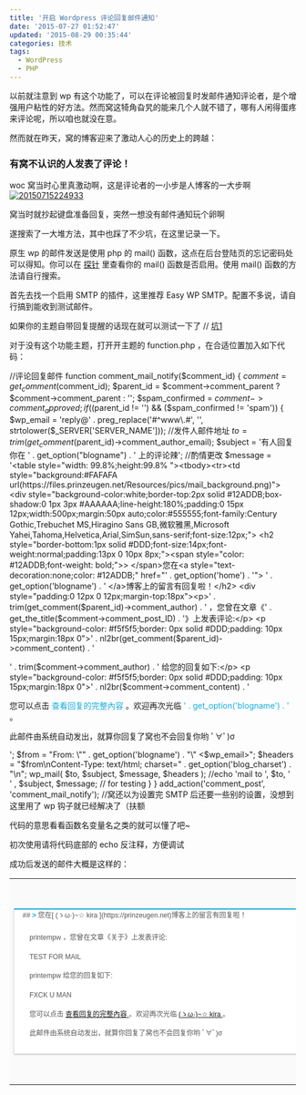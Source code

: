 ```yaml
---
title: '开启 Wordpress 评论回复邮件通知'
date: '2015-07-27 01:52:47'
updated: '2015-08-29 00:35:44'
categories: 技术
tags:
  - WordPress
  - PHP
---
```



以前就注意到 wp 有这个功能了，可以在评论被回复时发邮件通知评论者，是个增强用户粘性的好方法。然而窝这犄角旮旯的能来几个人就不错了，哪有人闲得蛋疼来评论呢，所以咱也就没在意。

然而就在昨天，窝的博客迎来了激动人心的历史上的跨越：

### 有窝不认识的人发表了评论！

woc 窝当时心里真激动啊，这是评论者的一小步是人博客的一大步啊[![20150715224933](https://img.prin.studio/images/2015/07/2015-07-15_14-49-46.jpg)](https://img.prin.studio/images/2015/07/2015-07-15_14-49-46.jpg)

窝当时就抄起键盘准备回复，突然一想没有邮件通知玩个卵啊

遂搜索了一大堆方法，其中也踩了不少坑，在这里记录一下。

原生 wp 的邮件发送是使用 php 的 mail() 函数，这点在后台登陆页的忘记密码处可以得知。你可以在 [探针](http://www.yahei.net/) 里查看你的 mail() 函数是否启用。使用 mail() 函数的方法请自行搜索。

首先去找一个启用 SMTP 的插件，这里推荐 Easy WP SMTP。配置不多说，请自行搞到能收到测试邮件。

如果你的主题自带回复提醒的话现在就可以测试一下了 // [坑1](#1)

对于没有这个功能主题，打开开主题的 function.php ，在合适位置加入如下代码：

//评论回复邮件 function comment_mail_notify($comment_id) { $comment = get_comment($comment_id); $parent_id = $comment->comment_parent ? $comment->comment_parent : ''; $spam_confirmed = $comment->comment_approved; if (($parent_id != '') && ($spam_confirmed != 'spam')) { $wp_email = 'reply@' . preg_replace('#^www\.#', '', strtolower($_SERVER['SERVER_NAME'])); //发件人邮件地址 $to = trim(get_comment($parent_id)->comment_author_email); $subject = '有人回复你在 ' . get_option("blogname") . ' 上的评论辣'; //酌情更改 $message = '<table style="width: 99.8%;height:99.8% "><tbody><tr><td style="background:#FAFAFA url(https://files.prinzeugen.net/Resources/pics/mail_background.png)"><div style="background-color:white;border-top:2px solid #12ADDB;box-shadow:0 1px 3px #AAAAAA;line-height:180%;padding:0 15px 12px;width:500px;margin:50px auto;color:#555555;font-family:Century Gothic,Trebuchet MS,Hiragino Sans GB,微软雅黑,Microsoft Yahei,Tahoma,Helvetica,Arial,SimSun,sans-serif;font-size:12px;"> <h2 style="border-bottom:1px solid #DDD;font-size:14px;font-weight:normal;padding:13px 0 10px 8px;"><span style="color: #12ADDB;font-weight: bold;">> </span>您在<a style="text-decoration:none;color: #12ADDB;" href="' . get_option('home') . '"> ' . get_option('blogname') . ' </a>博客上的留言有回复啦！</h2> <div style="padding:0 12px 0 12px;margin-top:18px"><p>' . trim(get_comment($parent_id)->comment_author) . ' ，您曾在文章《' . get_the_title($comment->comment_post_ID) . '》上发表评论:</p> <p style="background-color: #f5f5f5;border: 0px solid #DDD;padding: 10px 15px;margin:18px 0">' . nl2br(get_comment($parent_id)->comment_content) . '</p> <p>' . trim($comment->comment_author) . ' 给您的回复如下:</p> <p style="background-color: #f5f5f5;border: 0px solid #DDD;padding: 10px 15px;margin:18px 0">' . nl2br($comment->comment_content) . '</p> <p>您可以点击 <a style="text-decoration:none; color:#12addb" href="' . htmlspecialchars(get_comment_link($parent_id)) . '">查看回复的完整內容 </a>。欢迎再次光临 <a style="text-decoration:none; color:#12addb" href="' . get_option('home') . '">' . get_option('blogname') . ' </a>。</p> <p>此邮件由系统自动发出，就算你回复了窝也不会回复你哟 ﾟ∀ﾟ)σ</p> </div></div></td></tr></tbody></table>'; $from = "From: \"" . get_option('blogname') . "\" <$wp_email>"; $headers = "$from\nContent-Type: text/html; charset=" . get_option('blog_charset') . "\n"; wp_mail( $to, $subject, $message, $headers ); //echo 'mail to ', $to, '<br/> ' , $subject, $message; // for testing } } add_action('comment_post', 'comment_mail_notify'); //窝还以为设置完 SMTP 后还要一些别的设置，没想到这里用了 wp 钩子就已经解决了（扶额

代码的意思看看函数名变量名之类的就可以懂了吧~

初次使用请将代码底部的 echo 反注释，方便调试

成功后发送的邮件大概是这样的：

<table style="width: 99.8%; height: 99.8%;"><tbody><tr><td style="background: #FAFAFA url('https://files.prinzeugen.net/Resources/pics/mail_background.png');"><div style="background-color: white; border-top: 2px solid #12ADDB; box-shadow: 0 1px 3px #AAAAAA; line-height: 180%; padding: 0 15px 12px; width: 500px; margin: 50px auto; color: #555555; font-family: Century Gothic,Trebuchet MS,Hiragino Sans GB,微软雅黑,Microsoft Yahei,Tahoma,Helvetica,Arial,SimSun,sans-serif; font-size: 12px;">
## <span style="color: #12addb; font-weight: bold;">> </span>您在[ (ゝω·)~☆ kira ](https://prinzeugen.net)博客上的留言有回复啦！

<div style="padding: 0 12px 0 12px; margin-top: 18px;">printempw ，您曾在文章《关于》上发表评论:

TEST FOR MAIL

printempw 给您的回复如下:

FXCK U MAN

您可以点击 [查看回复的完整內容 ](https://prinzeugen.net/about/#comment-88)。欢迎再次光临 [(ゝω·)~☆ kira ](https://prinzeugen.net)。

此邮件由系统自动发出，就算你回复了窝也不会回复你哟 ﾟ∀ﾟ)σ

</div></div></td></tr></tbody></table>想要更改邮件样式请自行更改 **$message** 内的内容，窝也贴一段别的样式

$message = '<div style="border-right:#666666 1px solid;border-radius:8px;color:#111;font-size:12px;width:702px;border-bottom:#666666 1px solid;font-family:微软雅黑,arial;margin:10px auto 0px;border-top:#666666 1px solid;border-left:#666666 1px solid"><div class="adM"> </div><div style="width:100%;background:#666666;min-height:60px;color:white;border-radius:6px 6px 0 0"><span style="line-height:60px;min-height:60px;margin-left:30px;font-size:12px">您在 <a style="color:#00bbff;font-weight:600;text-decoration:none" href="' . get_option('home') . '" target="_blank">' . get_option('blogname') . '</a> 上的留言有回复啦！</span> </div> <div style="margin:0px auto;width:90%"> <p>' . trim(get_comment($parent_id)->comment_author) . ', 您好!</p> <p>您于' . trim(get_comment($parent_id)->comment_date) . ' 在文章《' . get_the_title($comment->comment_post_ID) . '》上发表评论: </p> <p style="border-bottom:#ddd 1px solid;border-left:#ddd 1px solid;padding-bottom:20px;background-color:#eee;margin:15px 0px;padding-left:20px;padding-right:20px;border-top:#ddd 1px solid;border-right:#ddd 1px solid;padding-top:20px">' . nl2br(get_comment($parent_id)->comment_content) . '</p> <p>' . trim($comment->comment_author) . ' 于' . trim($comment->comment_date) . ' 给您的回复如下: </p> <p style="border-bottom:#ddd 1px solid;border-left:#ddd 1px solid;padding-bottom:20px;background-color:#eee;margin:15px 0px;padding-left:20px;padding-right:20px;border-top:#ddd 1px solid;border-right:#ddd 1px solid;padding-top:20px">' . nl2br($comment->comment_content) . '</p> <p>您可以点击 <a style="color:#00bbff;text-decoration:none" href="' . htmlspecialchars(get_comment_link($parent_id)) . '" target="_blank">查看回复的完整內容</a></p> <p>感谢你对 <a style="color:#00bbff;text-decoration:none" href="' . get_option('home') . '" target="_blank">' . get_option('blogname') . '</a> 的关注，欢迎再次光临~(｀･ω･)</p><p>（此邮件由系统自动发出，就算你回复了窝也不会回复你哟 ﾟ∀ﾟ)σ）</p></div></div>';

这是预览：

<div style="border-radius: 8px; color: #111; font-size: 12px; width: 702px; font-family: 微软雅黑,arial; margin: 10px auto 0px; border: #666666 1px solid;"><div style="width: 100%; background: #666666; min-height: 60px; color: white; border-radius: 6px 6px 0 0;"><span style="line-height: 60px; min-height: 60px; margin-left: 30px; font-size: 12px;">您在 [(ゝω·)~☆ kira](https://prinzeugen.net) 上的留言有回复啦！</span></div><div style="margin: 0px auto; width: 90%;">H, 您好!

您于2015-07-26 14:29:42 在文章《关于》上发表评论:

AAA I WANT A MAIL

printempw 于2015-07-26 15:10:35 给您的回复如下:

蛤

您可以点击 [查看回复的完整內容](https://prinzeugen.net/about/#comment-81)

感谢你对 [(ゝω·)~☆ kira](https://prinzeugen.net) 的关注，欢迎再次光临~(｀･ω･)

此邮件由系统自动发出，就算你回复了窝也不会回复你哟 ﾟ∀ﾟ)σ

</div></div> 

//关于坑1

应该是窝主题里的函数哪里出了问题害的窝 SMTP 不行 mail() 也不行折腾了一下午（扶额

如果你明明 SMTP 可以发件但是收不到回复邮件的话，可以在这个函数顶上写个 wp_mail() （参数自己看）来调试

上面的是在别处扒来的，不过这样的话那个评论复选框就没用了呢 [![20150717112829](https://img.prin.studio/images/2015/07/2015-07-17_03-28-41.jpg)](https://img.prin.studio/images/2015/07/2015-07-17_03-28-41.jpg) 等有时间窝在把判断逻辑也写进去



